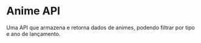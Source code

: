 # Anime API
Uma API que armazena e retorna dados de animes, podendo filtrar por tipo e ano de lançamento.